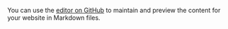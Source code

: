 
You can use the [editor on GitHub](https://github.com/SuhiG/Entangled-Rasengan/edit/gh-pages/index.md) to maintain and preview the content for your website in Markdown files.

